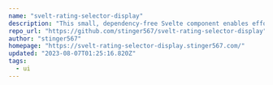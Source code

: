```yaml
---
name: "svelt-rating-selector-display"
description: "This small, dependency-free Svelte component enables effortless user rating input and display. It offers seamless customization with Unicode characters to suit individual preferences. Moreover, it boasts full reactivity to ensure a smooth and dynamic user"
repo_url: "https://github.com/stinger567/svelt-rating-selector-display"
author: "stinger567"
homepage: "https://svelt-rating-selector-display.stinger567.com/"
updated: "2023-08-07T01:25:16.820Z"
tags: 
  - ui
---
```

